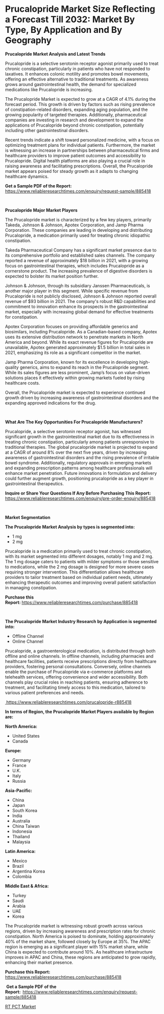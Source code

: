 <p><h1>Prucalopride Market Size Reflecting a Forecast Till 2032: Market By Type, By Application and By Geography</h1></p><p><strong>Prucalopride Market Analysis and Latest Trends</strong></p>
<p><p>Prucalopride is a selective serotonin receptor agonist primarily used to treat chronic constipation, particularly in patients who have not responded to laxatives. It enhances colonic motility and promotes bowel movements, offering an effective alternative to traditional treatments. As awareness grows around gastrointestinal health, the demand for specialized medications like Prucalopride is increasing.</p><p>The Prucalopride Market is expected to grow at a CAGR of 4.1% during the forecast period. This growth is driven by factors such as rising prevalence of constipation-related disorders, expanding aging population, and the growing popularity of targeted therapies. Additionally, pharmaceutical companies are investing in research and development to expand the applications of Prucalopride beyond chronic constipation, potentially including other gastrointestinal disorders.</p><p>Recent trends indicate a shift toward personalized medicine, with a focus on optimizing treatment plans for individual patients. Furthermore, the market is witnessing an increase in partnerships between pharmaceutical firms and healthcare providers to improve patient outcomes and accessibility to Prucalopride. Digital health platforms are also playing a crucial role in raising awareness and facilitating prescriptions. Overall, the Prucalopride market appears poised for steady growth as it adapts to changing healthcare dynamics.</p></p>
<p><strong>Get a Sample PDF of the Report:&nbsp;</strong> <a href="https://www.reliableresearchtimes.com/enquiry/request-sample/885418?utm_campaign=2956&utm_medium=2&utm_source=Github&utm_content=ia&utm_term=08032025&utm_id=prucalopride">https://www.reliableresearchtimes.com/enquiry/request-sample/885418</a></p>
<p>&nbsp;</p>
<p><strong>Prucalopride Major Market Players</strong></p>
<p><p>The Prucalopride market is characterized by a few key players, primarily Takeda, Johnson & Johnson, Apotex Corporation, and Jamp Pharma Corporation. These companies are leading in developing and distributing Prucalopride, a medication primarily used for treating chronic idiopathic constipation.</p><p>Takeda Pharmaceutical Company has a significant market presence due to its comprehensive portfolio and established sales channels. The company reported a revenue of approximately $18 billion in 2021, with a growing focus on gastrointestinal therapies, which includes Prucalopride as a cornerstone product. The increasing prevalence of digestive disorders is expected to bolster its market position further.</p><p>Johnson & Johnson, through its subsidiary Janssen Pharmaceuticals, is another major player in this segment. While specific revenue from Prucalopride is not publicly disclosed, Johnson & Johnson reported overall revenue of $93 billion in 2021. The company's robust R&D capabilities and commitment to innovation enhance its prospects in the gastrointestinal market, especially with increasing global demand for effective treatments for constipation.</p><p>Apotex Corporation focuses on providing affordable generics and biosimilars, including Prucalopride. As a Canadian-based company, Apotex uses its extensive distribution network to penetrate markets in North America and beyond. While its exact revenue figures for Prucalopride are unavailable, Apotex generated approximately $1.5 billion in total sales in 2021, emphasizing its role as a significant competitor in the market.</p><p>Jamp Pharma Corporation, known for its excellence in developing high-quality generics, aims to expand its reach in the Prucalopride segment. While its sales figures are less prominent, Jamp’s focus on value-driven solutions places it effectively within growing markets fueled by rising healthcare costs.</p><p>Overall, the Prucalopride market is expected to experience continued growth driven by increasing awareness of gastrointestinal disorders and the expanding approved indications for the drug.</p></p>
<p>&nbsp;</p>
<p><strong>What Are The Key Opportunities For Prucalopride Manufacturers?</strong></p>
<p><p>Prucalopride, a selective serotonin receptor agonist, has witnessed significant growth in the gastrointestinal market due to its effectiveness in treating chronic constipation, particularly among patients unresponsive to traditional therapies. The global prucalopride market is projected to expand at a CAGR of around 8% over the next five years, driven by increasing awareness of gastrointestinal disorders and the rising prevalence of irritable bowel syndrome. Additionally, regulatory approvals in emerging markets and expanding prescription patterns among healthcare professionals will enhance market penetration. Future innovations in formulation and delivery could further augment growth, positioning prucalopride as a key player in gastrointestinal therapeutics.</p></p>
<p><strong>Inquire or Share Your Questions If Any Before Purchasing This Report:</strong> <a href="https://www.reliableresearchtimes.com/enquiry/pre-order-enquiry/885418?utm_campaign=2956&utm_medium=2&utm_source=Github&utm_content=ia&utm_term=08032025&utm_id=prucalopride">https://www.reliableresearchtimes.com/enquiry/pre-order-enquiry/885418</a></p>
<p>&nbsp;</p>
<p><strong>Market Segmentation</strong></p>
<p><strong>The Prucalopride Market Analysis by types is segmented into:</strong></p>
<p><ul><li>1 mg</li><li>2 mg</li></ul></p>
<p><p>Prucalopride is a medication primarily used to treat chronic constipation, with its market segmented into different dosages, notably 1 mg and 2 mg. The 1 mg dosage caters to patients with milder symptoms or those sensitive to medications, while the 2 mg dosage is designed for more severe cases requiring stronger intervention. This differentiation allows healthcare providers to tailor treatment based on individual patient needs, ultimately enhancing therapeutic outcomes and improving overall patient satisfaction in managing constipation.</p></p>
<p><strong>Purchase this Report:&nbsp;</strong><a href="https://www.reliableresearchtimes.com/purchase/885418?utm_campaign=2956&utm_medium=2&utm_source=Github&utm_content=ia&utm_term=08032025&utm_id=prucalopride">https://www.reliableresearchtimes.com/purchase/885418</a></p>
<p>&nbsp;</p>
<p><strong>The Prucalopride Market Industry Research by Application is segmented into:</strong></p>
<p><ul><li>Offline Channel</li><li>Online Channel</li></ul></p>
<p><p>Prucalopride, a gastroenterological medication, is distributed through both offline and online channels. In offline channels, including pharmacies and healthcare facilities, patients receive prescriptions directly from healthcare providers, fostering personal consultations. Conversely, online channels enable the purchase of Prucalopride via e-commerce platforms and telehealth services, offering convenience and wider accessibility. Both channels play crucial roles in reaching patients, ensuring adherence to treatment, and facilitating timely access to this medication, tailored to various patient preferences and needs.</p></p>
<p><a href="https://www.reliableresearchtimes.com/prucalopride-r885418?utm_campaign=2956&utm_medium=2&utm_source=Github&utm_content=ia&utm_term=08032025&utm_id=prucalopride">&nbsp;https://www.reliableresearchtimes.com/prucalopride-r885418</a></p>
<p><strong>In terms of Region, the Prucalopride Market Players available by Region are:</strong></p>
<p>
    <p> <strong> North America: </strong>
        <ul>
            <li>United States</li>
            <li>Canada</li>
        </ul>
        </p> 
    <p> <strong> Europe: </strong>
        <ul>
            <li>Germany</li>
            <li>France</li>
            <li>U.K.</li>
            <li>Italy</li>
            <li>Russia</li>
        </ul>
        </p> 
    <p> <strong> Asia-Pacific: </strong>
        <ul>
            <li>China</li>
            <li>Japan</li>
            <li>South Korea</li>
            <li>India</li>
            <li>Australia</li>
            <li>China Taiwan</li>
            <li>Indonesia</li>
            <li>Thailand</li>
            <li>Malaysia</li>
        </ul>
        </p> 
    <p> <strong> Latin America: </strong>
        <ul>
            <li>Mexico</li>
            <li>Brazil</li>
            <li>Argentina Korea</li>
            <li>Colombia</li>
        </ul>
        </p> 
    <p> <strong> Middle East & Africa: </strong>
        <ul>
            <li>Turkey</li>
            <li>Saudi</li>
            <li>Arabia</li>
            <li>UAE</li>
            <li>Korea</li>
        </ul>
    </p>
    </p>
<p><p>The Prucalopride market is witnessing robust growth across various regions, driven by increasing awareness and prescription rates for chronic constipation. North America is poised to dominate, holding approximately 40% of the market share, followed closely by Europe at 35%. The APAC region is emerging as a significant player with 15% market share, while China is expected to contribute around 10%. As healthcare infrastructure improves in APAC and China, these regions are anticipated to grow rapidly, enhancing their market presence.</p></p>
<p><strong>Purchase this Report: </strong><a href="https://www.reliableresearchtimes.com/purchase/885418?utm_campaign=2956&utm_medium=2&utm_source=Github&utm_content=ia&utm_term=08032025&utm_id=prucalopride">https://www.reliableresearchtimes.com/purchase/885418</a></p>
<p>&nbsp;<strong>Get a Sample PDF of the Report:&nbsp;&nbsp;</strong><a href="https://www.reliableresearchtimes.com/enquiry/request-sample/885418?utm_campaign=2956&utm_medium=2&utm_source=Github&utm_content=ia&utm_term=08032025&utm_id=prucalopride">https://www.reliableresearchtimes.com/enquiry/request-sample/885418</a></p>
<p><strong></strong></p>
<p><p><a href="https://github.com/leyesamilej/Market-Research-Report-List-1/blob/main/rt-pct-market.md?utm_campaign=2956&utm_medium=2&utm_source=Github&utm_content=ia&utm_term=08032025&utm_id=prucalopride">RT PCT Market</a></p></p>
